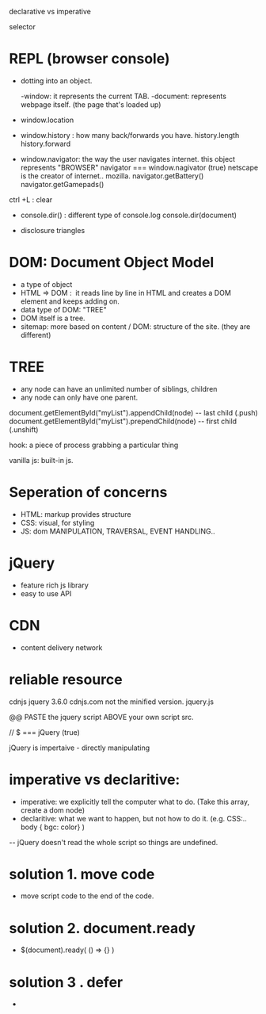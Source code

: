 declarative vs imperative

selector

# REPL (browser console)

- dotting into an object.

  -window: it represents the current TAB.
  -document: represents webpage itself. (the page that's loaded up)

- window.location

- window.history : how many back/forwards you have.
  history.length
  history.forward

- window.navigator: the way the user navigates internet. this object represents "BROWSER"
  navigator === window.nagivator (true)
  netscape is the creator of internet.. mozilla.
  navigator.getBattery()
  navigator.getGamepads()

ctrl +L : clear

- console.dir() : different type of console.log
  console.dir(document)

- disclosure triangles

# DOM: Document Object Model

- a type of object
- HTML => DOM :  it reads line by line in HTML and creates a DOM element and keeps adding on.
- data type of DOM: "TREE"
- DOM itself is a tree.
- sitemap: more based on content / DOM: structure of the site. (they are different)

# TREE

- any node can have an unlimited number of siblings, children
- any node can only have one parent.

document.getElementById("myList").appendChild(node) -- last child (.push)
document.getElementById("myList").prependChild(node) -- first child (.unshift)

hook: a piece of process
grabbing a particular thing

vanilla js: built-in js.

# Seperation of concerns

- HTML: markup provides structure
- CSS: visual, for styling
- JS: dom MANIPULATION, TRAVERSAL, EVENT HANDLING..

# jQuery

- feature rich js library
- easy to use API

# CDN

- content delivery network

# reliable resource

cdnjs jquery 3.6.0
cdnjs.com
not the minified version. jquery.js

@@ PASTE the jquery script ABOVE your own script src.

// $ === jQuery (true)

jQuery is impertaive - directly manipulating

# imperative vs declaritive:

- imperative: we explicitly tell the computer what to do.
  (Take this array, create a dom node)
- declaritive: what we want to happen, but not how to do it.
  (e.g. CSS:.. body { bgc: color} )

--
jQuery doesn't read the whole script so things are undefined.

# solution 1. move code

- move script code to the end of the code.

# solution 2. document.ready

- $(document).ready( () => {} )

# solution 3 . defer

- <script defer src =>

--

.text() - getter
.text(something) - setter

self closing tags cannot have children
e.g. input (no room for children)
-> it can't have .text

// jquery get value back from input
.val()

$('#new-item-form).on('submit', (event) => {
event.preventDefault()
})

// we have to use Ajax and also this ^

//event.preventDefault() -> page does not refresh after submitting the form.
